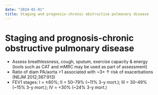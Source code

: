 ```yaml
---
date: "2024-01-01"
title: Staging and prognosis-chronic obstructive pulmonary disease
---
```


# Staging and prognosis-chronic obstructive pulmonary disease

* Assess breathlessness, cough, sputum, exercise capacity & energy (tools such as CAT and mMRC may be used as part of assessment)
* Ratio of diam PA/aorta >1 associated with ~3× ↑ risk of exacerbations (NEJM 2012;367:913)
* FEV1 stages: I = ≥80%; II = 50–79% (~11% 3-y mort.); III = 30–49% (~15% 3-y mort.); IV = <30% (~24% 3-y mort.)
